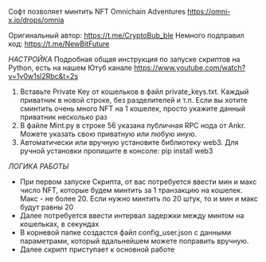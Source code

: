 
Софт позволяет минтить NFT Omnichain Adventures https://omni-x.io/drops/omnia  

Оригинальный автор: https://t.me/CryptoBub_ble
Немного подправил код: https://t.me/NewBitFuture

*НАСТРОЙКА*
Подробная общая инструкция по запуске скриптов на Python, есть на нашем Ютуб канале https://www.youtube.com/watch?v=1y0w1sl2Rbc&t=2s

1. Вставьте Private Key от кошельков в файл private_keys.txt. 
Каждый приватник в новой строке, без разделителей и т.п.
Если вы хотите сминтить очень много NFT на 1 кошелек, просто укажите данный приватник несколько раз
2. В файле Mint.py в строке 56 указана публичная RPC нода от Ankr. Можете указать свою приватную или любую иную.
3. Автоматически или вручную установите библиотеку web3. Для ручной установки пропишите в консоле:
pip install web3


*ЛОГИКА РАБОТЫ*
- При первом запуске Скрипта, от вас потребуется ввести мин и макс число NFT, которые будем минтить за 1 транзакцию на кошелек.
Макс - не более 20.  Если нужно минтить по 20 штук, то и мин и макс будут равны 20
- Далее потребуется ввести интервал задержки между минтом на кошельках, в секундах
- В корневой папке создастся файл config_user.json с данными параметрами, который вдальнейшем можете поправить вручную.
- Далее скрипт приступает к основной работе
